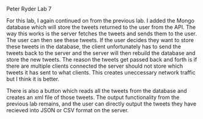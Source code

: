 Peter Ryder
Lab 7

For this lab, I again continued on from the previous lab.
I added the Mongo database which will store the tweets 
returned to the user from the API. The way this works is
the server fetches the tweets and sends them to the user.
The user can then see these tweets. If the user decides
they want to store these tweets in the database, the client
unfortunately has to send the tweets back to the server
and the server will then rebuild the database and store
the new tweets. The reason the tweets get passed back and
forth is if there are multiple clients connected the server
should not store which tweets it has sent to what clients.
This creates uneccessary network traffic but I think it is
better.

There is also a button which reads all the tweets from the 
database and creates an xml file of those tweets. The output
functionality from the previous lab remains, and the user can
directly output the tweets they have recieved into JSON or CSV
format on the server.